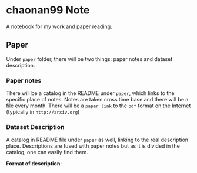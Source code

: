 # chaonan99 Note
A notebook for my work and paper reading.

## Paper

Under `paper` folder, there will be two things: paper notes and dataset description.

### Paper notes

There will be a catalog in the README under `paper`, which links to the specific place of notes. Notes are taken cross time base and there will be a file every month. There will be a `paper link` to the `pdf` format on the Internet (typically in `http://arxiv.org`)

### Dataset Description

A catalog in README file under `paper` as well, linking to the real description place. Descriptions are fused with paper notes but as it is divided in the catalog, one can easily find them.

**Format of description**:

